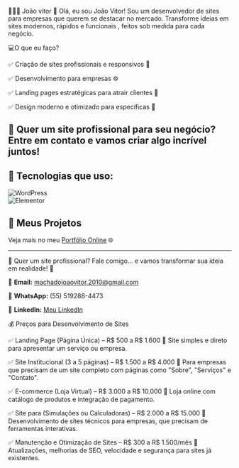 👩🏻‍💻 João vitor
👋 Olá, eu sou João Vitor!
Sou um desenvolvedor de sites para empresas que querem se destacar no mercado. Transforme ideias em sites modernos, rápidos e funcionais , feitos sob medida para cada negócio.

💻O que eu faço?

✅ Criação de sites profissionais e responsivos 📱

✅ Desenvolvimento para empresas ⚙️

✅ Landing pages estratégicas para atrair clientes 🚀

✅ Design moderno e otimizado para específicas 🎯

📩 Quer um site profissional para seu negócio?
Entre em contato e vamos criar algo incrível juntos!
---

## **🔧 Tecnologias que uso:**  
![WordPress](https://img.shields.io/badge/WordPress-21759B?style=for-the-badge&logo=wordpress&logoColor=white)  
![Elementor](https://img.shields.io/badge/Elementor-92003B?style=for-the-badge&logo=elementor&logoColor=white)  

## **📂 Meus Projetos**  



Veja mais no meu [Portfólio Online](https://github.com/JoaoVitor10034/) 🌐  

---

  
🔹 Quer um site profissional? Fale comigo... e vamos transformar sua ideia em realidade! 🚀 

📩 **Email:** machadojoaovitor.2010@gmail.com 

📱 **WhatsApp:** (55) 519288-4473  

💼 **LinkedIn:** [Meu LinkedIn](https://www.linkedin.com/in/joao-nunes-044451350/) 

 💰 Preços para Desenvolvimento de Sites

✅ Landing Page (Página Única) – R$ 500 a R$ 1.600
🔹 Site simples e direto para apresentar um serviço ou empresa.

✅ Site Institucional (3 a 5 páginas) – R$ 1.500 a R$ 4.000
🔹 Para empresas que precisam de um site completo com páginas como "Sobre", "Serviços" e "Contato".

✅ E-commerce (Loja Virtual) – R$ 3.000 a R$ 10.000
🔹 Loja online com catálogo de produtos e integração de pagamento.

✅ Site para (Simulações ou Calculadoras) – R$ 2.000 a R$ 15.000
🔹 Desenvolvimento de sites técnicos para empresas, que precisam de ferramentas interativas.

✅ Manutenção e Otimização de Sites – R$ 300 a R$ 1.500/mês
🔹 Atualizações, melhorias de SEO, velocidade e segurança para sites já existentes.
